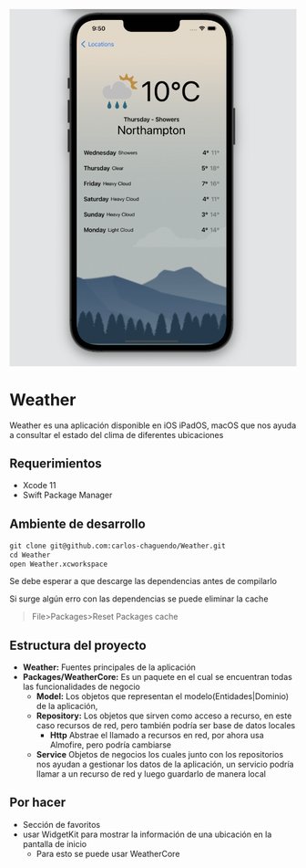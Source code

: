 ![](https://raw.githubusercontent.com/carlos-chaguendo/Weather/main/main.png)

# Weather
Weather es una aplicación disponible en iOS iPadOS, macOS que nos ayuda a consultar el estado del clima de diferentes ubicaciones 

## Requerimientos

- Xcode 11
- Swift Package Manager

## Ambiente de desarrollo

```
git clone git@github.com:carlos-chaguendo/Weather.git
cd Weather
open Weather.xcworkspace
```
Se debe esperar a que descarge las dependencias antes de compilarlo

Si surge algún erro con las dependencias se puede eliminar la cache
> File>Packages>Reset Packages cache




## Estructura del proyecto
- **Weather:**  Fuentes principales de la aplicación
- **Packages/WeatherCore:** Es un paquete en el cual se encuentran todas las funcionalidades de negocio
    - **Model:** Los objetos que representan el modelo(Entidades|Dominio) de la aplicación,
    - **Repository:** Los objetos que sirven como acceso a recurso, en este caso recursos de red, pero también podría ser base de datos locales
    	- **Http** Abstrae el llamado a recursos en red, por ahora usa Almofire, pero podría cambiarse
    - **Service** Objetos de negocios los cuales junto con los repositorios nos ayudan a gestionar los datos de la aplicación, un servicio podría llamar a un recurso de red y luego guardarlo de manera local 
    
    

## Por hacer
 - Sección de favoritos
 - usar WidgetKit para mostrar la información de una ubicación en la pantalla de inicio
 	- Para esto se puede usar WeatherCore  
    

